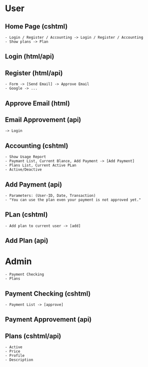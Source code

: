 # User

## Home Page (cshtml)
	- Login / Register / Accounting -> Login / Register / Accounting
	- Show plans -> Plan

## Login (html/api)

## Register (html/api)
	- Form -> [Send Email] -> Approve Email
	- Google -> ...

## Approve Email (html)

## Email Approvement (api)
	-> Login

## Accounting (cshtml)
	- Show Usage Report
	- Paymant List, Current Blance, Add Payment -> [Add Payment]
	- Plans List, Current Active PLan
	- Active/Deactive

## Add Payment (api)
	- Parameters: (User-ID, Date, Transaction)
	- "You can use the plan even your payment is not approved yet."

## PLan (cshtml)
	- Add plan to current user -> [add]

## Add Plan (api)

# Admin
	- Payment Checking
	- Plans

## Payment Checking (cshtml)
	- Payment List -> [approve]

## Payment Approvement (api)

## Plans (cshtml/api)
	- Active
	- Price
	- Profile
	- Description
